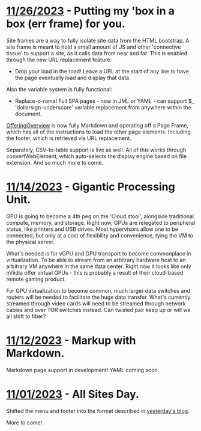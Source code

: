 # [11/26/2023](#11262023) - Putting my 'box in a box (err frame) for you.

Site frames are a way to fully isolate site data from the HTML bootstrap. A site frame is meant to hold a small amount of JS and other 'connective tissue' to support a site, as it calls data from near and far. This is enabled through the new URL replacement feature: 
- Drop your load in the road! Leave a URL at the start of any line to have the page eventually load and display that data.

Also the variable system is fully functional:
- Replace-o-rama! Full SPA pages - now in JML or YAML - can support $_ 'dollarsign-underscore' variable replacement from anywhere within the document.

[OfferingOverview](https://www.OfferingOverview.com) is now fully Markdown and operating off a Page Frame, which has all of the instructions to load the other page elements. Including the footer, which is retrieved via URL replacement.

Separately, CSV-to-table support is live as well. All of this works through convertWebElement, which auto-selects the display engine based on file extension. And so much more to come. 

# [11/14/2023](#11142023) - Gigantic Processing Unit.

GPU is going to become a 4th peg on the 'Cloud stool', alongside traditional compute, memory, and storage. Right now, GPUs are relegated to peripheral status, like printers and USB drives. Most hypervisors allow one to be connected, but only at a cost of flexibility and convenience, tying the VM to the physical server. 

What's needed is for vGPU and GPU transport to become commonplace in virtualization. To be able to stream from an arbitrary hardware host to an arbitrary VM anywhere in the same data center. Right now it looks like only nViidia offer virtual GPUs - this is probably a result of their cloud-based remote gaming product. 

For GPU virtualization to become common, much larger data switches and routers will be needed to facilitate the huge data transfer. What's currently streamed through video cards will need to be streamed through network cables and over TOR switches instead. Can twisted pair keep up or will we all shift to fiber? 

# [11/12/2023](#11122023) - Markup with Markdown.

Markdown page support in development! YAML coming soon. 

# [11/01/2023](#11012023) - All Sites Day.

Shifted the menu and footer into the format described in [yesterday's blog](https://www.Gilgamech.com/2023/October.html#10302023).

More to come!

